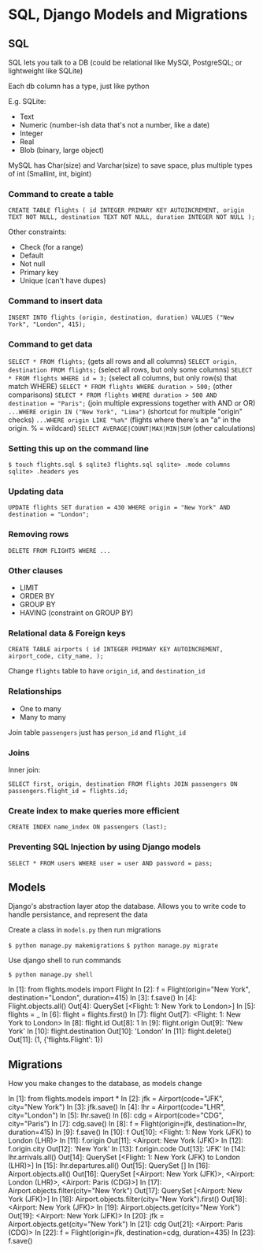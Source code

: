 # SQL, Django Models and Migrations

## SQL

SQL lets you talk to a DB (could be relational like MySQl, PostgreSQL; or lightweight like SQLite)

Each db column has a type, just like python

E.g. SQLite:

* Text
* Numeric (number-ish data that's not a number, like a date)
* Integer
* Real
* Blob (binary, large object)

MySQL has Char(size) and Varchar(size) to save space, plus multiple types of int (Smallint, int, bigint)

### Command to create a table

`CREATE TABLE flights (
    id INTEGER PRIMARY KEY AUTOINCREMENT,
    origin TEXT NOT NULL,
    destination TEXT NOT NULL,
    duration INTEGER NOT NULL
);`

Other constraints:

* Check (for a range)
* Default
* Not null
* Primary key
* Unique (can't have dupes)

### Command to insert data

`INSERT INTO flights
    (origin, destination, duration)
    VALUES ("New York", "London", 415);`

### Command to get data

`SELECT * FROM flights;` (gets all rows and all columns)
`SELECT origin, destination FROM flights;` (select all rows, but only some columns)
`SELECT * FROM flights WHERE id = 3;` (select all columns, but only row(s) that match WHERE)
`SELECT * FROM flights WHERE duration > 500;` (other comparisons)
`SELECT * FROM flights WHERE duration > 500 AND destination = "Paris";` (join multiple expressions together with AND or OR)
`...WHERE origin IN ("New York", "Lima")` (shortcut for multiple "origin" checks)
`...WHERE origin LIKE "%a%"` (flights where there's an "a" in the origin. % = wildcard)
`SELECT AVERAGE|COUNT|MAX|MIN|SUM` (other calculations)

### Setting this up on the command line

`$ touch flights.sql
$ sqlite3 flights.sql
sqlite> .mode columns
sqlite> .headers yes`

### Updating data

`UPDATE flights
    SET duration = 430
    WHERE origin = "New York"
    AND destination = "London";`

### Removing rows

`DELETE FROM FLIGHTS WHERE ...`

### Other clauses

* LIMIT
* ORDER BY
* GROUP BY
* HAVING (constraint on GROUP BY)

### Relational data & Foreign keys

`CREATE TABLE airports (
    id INTEGER PRIMARY KEY AUTOINCREMENT,
    airport_code,
    city_name,
);`

Change `flights` table to have `origin_id`, and `destination_id`

### Relationships

* One to many
* Many to many

Join table `passengers` just has `person_id` and `flight_id`

### Joins

Inner join:

`SELECT first, origin, destination
FROM flights JOIN passengers
ON passengers.flight_id = flights.id;`

### Create index to make queries more efficient

`CREATE INDEX name_index ON passengers (last);`

### Preventing SQL Injection by using Django models

`SELECT * FROM users WHERE user = user AND password = pass;`

## Models

Django's abstraction layer atop the database. Allows you to write code to handle persistance, and represent the data

Create a class in `models.py` then run migrations

`$ python manage.py makemigrations`
`$ python manage.py migrate`

Use django shell to run commands

`$ python manage.py shell`

In [1]: from flights.models import Flight
In [2]: f = Flight(origin="New York", destination="London", duration=415)
In [3]: f.save()
In [4]: Flight.objects.all()
Out[4]: QuerySet [<Flight: 1: New York to London>]
In [5]: flights = _
In [6]: flight = flights.first()
In [7]: flight
Out[7]: <Flight: 1: New York to London>
In [8]: flight.id
Out[8]: 1
In [9]: flight.origin
Out[9]: 'New York'
In [10]: flight.destination
Out[10]: 'London'
In [11]: flight.delete()
Out[11]: (1, {'flights.Flight': 1})

## Migrations

How you make changes to the database, as models change


In [1]: from flights.models import *
In [2]: jfk = Airport(code="JFK", city="New York")
In [3]: jfk.save()
In [4]: lhr = Airport(code="LHR", city="London")
In [5]: lhr.save()
In [6]: cdg = Airport(code="CDG", city="Paris")
In [7]: cdg.save()
In [8]: f = Flight(origin=jfk, destination=lhr, duration=415)
In [9]: f.save()
In [10]: f
Out[10]: <Flight: 1: New York (JFK) to London (LHR)>
In [11]: f.origin
Out[11]: <Airport: New York (JFK)>
In [12]: f.origin.city
Out[12]: 'New York'
In [13]: f.origin.code
Out[13]: 'JFK'
In [14]: lhr.arrivals.all()
Out[14]: QuerySet [<Flight: 1: New York (JFK) to London (LHR)>]
In [15]: lhr.departures.all()
Out[15]: QuerySet []
In [16]: Airport.objects.all()
Out[16]: QuerySet [<Airport: New York (JFK)>, <Airport: London (LHR)>, <Airport: Paris (CDG)>]
In [17]: Airport.objects.filter(city="New York")
Out[17]: QuerySet [<Airport: New York (JFK)>]
In [18]: Airport.objects.filter(city="New York").first()
Out[18]: <Airport: New York (JFK)>
In [19]: Airport.objects.get(city="New York")
Out[19]: <Airport: New York (JFK)>
In [20]: jfk = Airport.objects.get(city="New York")
In [21]: cdg
Out[21]: <Airport: Paris (CDG)>
In [22]: f = Flight(origin=jfk, destination=cdg, duration=435)
In [23]: f.save()
